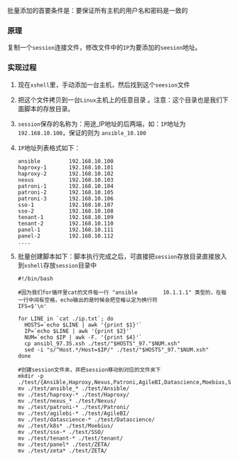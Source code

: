 批量添加的首要条件是：要保证所有主机的用户名和密码是一致的

### 原理

复制一个`session`连接文件，修改文件中的`IP`为要添加的`seesion`地址。

### 实现过程

1. 现在`xshell`里，手动添加一台主机，然后找到这个`seesion`文件

2. 把这个文件拷贝到一台`Linux`主机上的任意目录 。注意：这个目录也是我们下面脚本的存放目录。

3. `session`保存的名称为：用途_IP地址的后两端，如：`IP`地址为`192.168.10.100`，保证的则为 `ansible_10.100`

4. `IP`地址列表格式如下：

   ```
   ansible         192.168.10.100
   haproxy-1       192.168.10.101
   haproxy-2       192.168.10.102
   nexus           192.168.10.103
   patroni-1       192.168.10.104
   patroni-2       192.168.10.105
   patroni-3       192.168.10.106
   sso-1           192.168.10.107
   sso-2           192.168.10.108
   tenant-1        192.168.10.109
   tenant-2        192.168.10.110
   panel-1         192.168.10.111
   panel-2         192.168.10.112
   ....
   ```

5. 批量创建脚本如下：脚本执行完成之后，可直接把`session`存放目录直接放入到`xshell`存放`session`目录中

   ```shell
   #!/bin/bash
   
   #因为我们for循环里cat的文件每一行 "ansible        10.1.1.1" 类型的，在每一行中间有空格，echo输出的是时候会把空格认定为换行符
   IFS=$'\n'
   
   for LINE in `cat ./ip.txt`; do
     HOSTS=`echo $LINE | awk '{print $1}'`
     IP=`echo $LINE | awk '{print $2}'`
     NUM=`echo $IP | awk -F. '{print $4}'`
     cp ansibl_97.35.xsh ./test/"$HOSTS"_97."$NUM.xsh"
     sed -i "s/^Host.*/Host=$IP/" ./test/"$HOSTS"_97."$NUM.xsh"
   done
   
   #创建session文件夹，并把session移动到对应的文件夹下
   mkdir -p ./test/{Ansible,Haproxy,Nexus,Patroni,AgileBI,Datascience,Moebius,SSO,tenant,ZETA}
   mv ./test/ansible_* ./test/Ansible/
   mv ./test/haproxy-* ./test/Haproxy/
   mv ./test/nexus_* ./test/Nexus/
   mv ./test/patroni-* ./test/Patroni/
   mv ./test/agilebi-* ./test/AgileBI/
   mv ./test/datascience-* ./test/Datascience/
   mv ./test/k8s* ./test/Moebius/
   mv ./test/sso-* ./test/SSO/
   mv ./test/tenant-* ./test/tenant/
   mv ./test/panel* ./test/ZETA/
   mv ./test/zeta* ./test/ZETA/
   ```

   